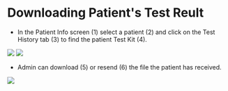 # Downloading Patient's Test Reult

- In the Patient Info screen (1) select a patient (2) and click on the Test History tab (3) to find the patient Test Kit (4). 

![](https://user-images.githubusercontent.com/105650529/170549129-3e2fdc76-0fb3-4d0e-bee8-f6103b944ea9.jpg)
![](https://user-images.githubusercontent.com/105650529/170549136-3eca68d3-bdbf-4a93-aecf-124e0a7a5891.jpg)

- Admin can download (5) or resend (6) the file the patient has received.

![](https://user-images.githubusercontent.com/105650529/170549148-59c1478a-d7c9-4f0c-9beb-f76928f02fb8.jpg)

